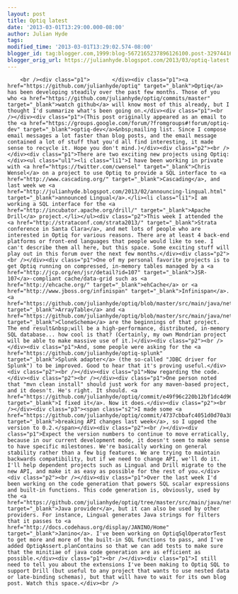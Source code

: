 ```yaml
---
layout: post
title: Optiq latest
date: '2013-03-01T13:29:00.000-08:00'
author: Julian Hyde
tags: 
modified_time: '2013-03-01T13:29:02.574-08:00'
blogger_id: tag:blogger.com,1999:blog-5672165237896126100.post-3297441682839682298
blogger_orig_url: https://julianhyde.blogspot.com/2013/03/optiq-latest.html
---
```


        <br /><div class="p1">       </div><div class="p1"><a href="https://github.com/julianhyde/optiq" target="_blank">Optiq</a> has been developing steadily over the past few months. Those of you who <a href="https://github.com/julianhyde/optiq/commits/master" target="_blank">watch github</a> will know most of this already, but I thought I'd summarize what's been going on.</div><div class="p1"><br /></div><div class="p1">(This post originally appeared as an email to the <a href="https://groups.google.com/forum/?fromgroups#!forum/optiq-dev" target="_blank">optiq-dev</a>&nbsp;mailing list. Since I compose email messages a lot faster than blog posts, and the email message contained a lot of stuff that you'd all find interesting, it made sense to recycle it. Hope you don't mind.)</div><div class="p2"><br /></div><div class="p1">There are two exciting new projects using Optiq:</div><ul class="ul1"><li class="li1">I have been working in private with <a href="https://twitter.com/cwensel" target="_blank">Chris Wensel</a> on a project to use Optiq to provide a SQL interface to <a href="http://www.cascading.org/" target="_blank">Cascading</a>, and last week we <a href="http://julianhyde.blogspot.com/2013/02/announcing-lingual.html" target="_blank">announced Lingual</a>.</li><li class="li1">I am working a SQL interface for the <a href="http://incubator.apache.org/drill/" target="_blank">Apache Drill</a> project.</li></ul><div class="p2">This week I attended the <a href="http://strataconf.com/strata2013/" target="_blank">Strata conference in Santa Clara</a>, and met lots of people who are interested in Optiq for various reasons. There are at least 4 back-end platforms or front-end languages that people would like to see. I can't describe them all here, but this space. Some exciting stuff will play out in this forum over the next few months.</div><div class="p2"><br /></div><div class="p1">One of my personal favorite projects is to get Optiq running on compressed, in-memory tables managed by a <a href="http://jcp.org/en/jsr/detail?id=107" target="_blank">JSR-107</a>-compliant cache/data-grid such as <a href="http://ehcache.org/" target="_blank">ehCache</a> or <a href="http://www.jboss.org/infinispan" target="_blank">Infinispan</a>. <a href="https://github.com/julianhyde/optiq/blob/master/src/main/java/net/hydromatic/optiq/impl/clone/ArrayTable.java" target="_blank">ArrayTable</a> and <a href="https://github.com/julianhyde/optiq/blob/master/src/main/java/net/hydromatic/optiq/impl/clone/CloneSchema.java" target="_blank">CloneSchema</a> are the beginnings of that project. The end result&nbsp;will be a high-performance, distributed, in-memory SQL database... how cool is that? (Certainly, my own Mondrian project will be able to make massive use of it.)</div><div class="p2"><br /></div><div class="p1">And, some people were asking for the <a href="https://github.com/julianhyde/optiq-splunk" target="_blank">Splunk adapter</a> (the so-called "JDBC driver for Splunk") to be improved. Good to hear that it's proving useful.</div><div class="p2"><br /></div><div class="p1">Now regarding the code.</div><div class="p2"><br /></div><div class="p1">One person noted that "mvn clean install" should just work for any maven-based project, and it doesn't. He's right. It should. <a href="https://github.com/julianhyde/optiq/commit/e49f96c220b12bf1dc4d968fbbb6dcfc4321f40b" target="_blank">I fixed it</a>. Now it does.</div><div class="p2"><br /></div><div class="p3"><span class="s2">I made some <a href="https://github.com/julianhyde/optiq/commit/4737cbbafc4051d0d70a3887f40461df7f4e3d03" target="_blank">breaking API changes last week</a>, so I upped the version to 0.2.</span></div><div class="p2"><br /></div><div class="p1">Expect the version numbers to continue to move erratically, because in our current development mode, it doesn't seem to make sense to have specific milestones. We're basically working on general stability rather than a few big features. We are trying to maintain backwards compatibility, but if we need to change API, we'll do it. I'll help dependent projects such as Lingual and Drill migrate to the new API, and make it as easy as possible for the rest of you.</div><div class="p2"><br /></div><div class="p1">Over the last week I'd been working on the code generation that powers SQL scalar expressions and built-in functions. This code generation is, obviously, used by the <a href="https://github.com/julianhyde/optiq/tree/master/src/main/java/net/hydromatic/optiq/rules/java" target="_blank">Java provider</a>, but it can also be used by other providers. For instance, Lingual generates Java strings for filters that it passes to <a href="http://docs.codehaus.org/display/JANINO/Home" target="_blank">Janino</a>. I've been working on OptiqSqlOperatorTest to get more and more of the built-in SQL functions to pass, and I've added OptiqAssert.planContains so that we can add tests to make sure that the minitiae of java code generation are as efficient as possible.</div><div class="p1"><br /></div><div class="p1">I still need to tell you about the extensions I've been making to Optiq SQL to support Drill (but useful to any project that wants to use nested data or late-binding schemas), but that will have to wait for its own blog post. Watch this space.</div><br />